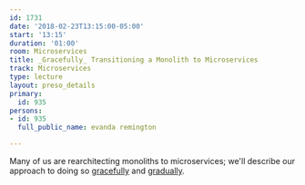 ```yaml
---
id: 1731
date: '2018-02-23T13:15:00-05:00'
start: '13:15'
duration: '01:00'
room: Microservices
title: _Gracefully_ Transitioning a Monolith to Microservices
track: Microservices
type: lecture
layout: preso_details
primary:
  id: 935
persons:
- id: 935
  full_public_name: evanda remington

---
```

Many of us are rearchitecting monoliths to microservices; we'll describe our approach to doing so <u>gracefully</u> and <u>gradually</u>.